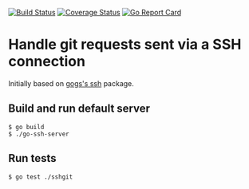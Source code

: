 [![Build Status](https://travis-ci.org/QRCLabs/go-ssh-git.svg?branch=master)](https://travis-ci.org/QRCLabs/go-ssh-git)
[![Coverage Status](https://coveralls.io/repos/github/QRCLabs/go-ssh-git/badge.svg?branch=master)](https://coveralls.io/github/QRCLabs/go-ssh-git?branch=master) [![Go Report Card](https://goreportcard.com/badge/github.com/qrclabs/go-ssh-git)](https://goreportcard.com/report/github.com/qrclabs/go-ssh-git)

# Handle git requests sent via a SSH connection


Initially based on [gogs's ssh](https://github.com/gogits/gogs/blob/master/modules/ssh/ssh.go) package.

## Build and run default server

```
$ go build
$ ./go-ssh-server
```

## Run tests

```
$ go test ./sshgit
```
